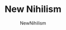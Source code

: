 ---
title: New Nihilism
author: NewNihilism
github: https://github.com/NewNihilism/
description_markdown: >-
  A dark and compact theme, designed for use with Discord's dark theme.

  - Features
  - Compact lists
  - Rounded square avatars
  - Status borders
  - Bigger emoji
  - Hide blocked messages
  - Hide title bar (windows)
  - Hide apps button (web)
  - Hide unnecessary scrollbars
  - No light elements
download: https://github.com/ObserverOfTime/DiscordThemes/tree/master/NewNihilism
demo: https://cdn.jsdelivr.net/gh/ObserverOfTime/DiscordThemes@master/NewNihilism/dist/NewNihilism.theme.css
support: https://github.com/ObserverOfTime/DiscordThemes/issues
style: dark
tags:
images:
  - name: New Nihilism Preview
    image: /images/themes/New_Nihilism_Preview.png
    
layout: product
ghcommentid: 18
---